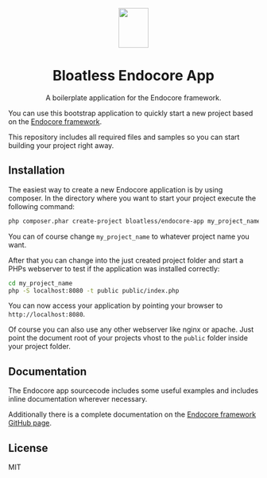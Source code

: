 <p align="center">
    <img src="https://bloatless.org/img/logo.svg" width="60px" height="80px">
</p>

<h1 align="center">Bloatless Endocore App</h1>

<p align="center">
    A boilerplate application for the Endocore framework.
</p>

You can use this bootstrap application to quickly start a new project based on the
[Endocore framework](https://github.com/bloatless/endocore).

This repository includes all required files and samples so you can start building your project right away.

## Installation

The easiest way to create a new Endocore application is by using composer. In the directory where you
want to start your project execute the following command:

```bash
php composer.phar create-project bloatless/endocore-app my_project_name
```

You can of course change `my_project_name` to whatever project name you want.

After that you can change into the just created project folder and start a PHPs webserver to test
if the application was installed correctly:

```bash
cd my_project_name
php -S localhost:8080 -t public public/index.php
```

You can now access your application by pointing your browser to `http://localhost:8080`.

Of course you can also use any other webserver like nginx or apache. Just point the document root
of your projects vhost to the `public` folder inside your project folder.

## Documentation

The Endocore app sourcecode includes some useful examples and includes inline documentation wherever necessary.

Additionally there is a complete documentation on the
[Endocore framework GitHub page](https://github.com/bloatless/endocore). 

## License

MIT
